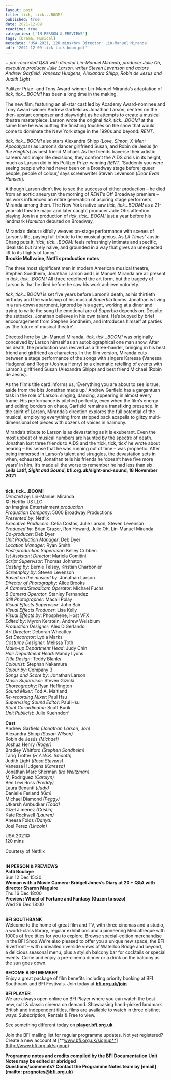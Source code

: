 ```yaml
---
layout: post
title: tick, tick...BOOM!
published: true
date: 2021-12-09
readtime: true
categories: ['IN PERSON & PREVIEWS']
tags: [Drama, Musical]
metadata: 'USA 2021, 120 mins<br> Director: Lin-Manuel Miranda'
pdf: '2021-12-09-tick-tick-boom.pdf'
---
```


_+ pre-recorded Q&A with director Lin-Manuel Miranda, producer Julie Oh, executive producer Julie Larson, writer Steven Levenson and actors Andrew Garfield, Vanessa Hudgens, Alexandra Shipp, Robin de Jesus and Judith Light_

Pulitzer Prize- and Tony Award-winner Lin-Manuel Miranda’s adaptation of _tick, tick...BOOM!_ has been a long time in the making.

The new film, featuring an all-star cast led by Academy Award-nominee and Tony Award-winner Andrew Garfield as Jonathan Larson, centres on the then-upstart composer and playwright as he attempts to create a musical theatre masterpiece. Larson wrote the original _tick, tick...BOOM!_ at the same time he was putting the finishing touches on the show that would come to dominate the New York stage in the 1990s and beyond: _RENT_.

_tick, tick...BOOM!_ also stars Alexandra Shipp (_Love, Simon, X-Men: Apocalypse_) as Larson’s dancer girlfriend Susan, and Robin de Jesús (_In the Heights_) as best friend Michael. As the friends traverse their artistic careers and major life decisions, they confront the AIDS crisis in its height, much as Larson did in his Pulitzer Prize-winning _RENT._ ‘Suddenly you were seeing people who had never been on a Broadway stage before; queer people, people of colour,’ says screenwriter Steven Levenson (_Dear Evan Hansen_).

Although Larson didn’t live to see the success of either production – he died from an aortic aneurysm the morning of _RENT_’s Off Broadway premiere – his work influenced an entire generation of aspiring stage performers, Miranda among them. The New York native saw _tick, tick...BOOM!_ as a 21-year-old theatre major and later caught producer Julie Oh’s attention playing Jon in a production of _tick, tick...BOOM!_ just a year before his landmark _Hamilton_ debuted on Broadway.

Miranda’s debut skilfully weaves on-stage performance with scenes of Larson’s life, paying full tribute to the musical genius. As _LA Times’_ Justin Chang puts it, ‘_tick, tick...BOOM!_ feels refreshingly intimate and specific, idealistic but rarely naive, and grounded in a way that gives an unexpected lift to its flights of fancy.’  
**Brookie McIlvaine, Netflix production notes**

The three most significant men in modern American musical theatre, Stephen Sondheim, Jonathan Larson and Lin Manuel Miranda are all present in _tick, tick…BOOM!_ All three redefined the art form, but the tragedy of Larson is that he died before he saw his work achieve notoriety.

_tick, tick…BOOM!_ is set five years before Larson’s death, as his thirtieth birthday and the workshop of his musical _Superbia_ looms. Jonathan is living in a run-down apartment, ignored by his agent, working at a diner and trying to write the song the emotional arc of _Superbia_ depends on. Despite the setbacks, Jonathan believes in his own talent. He’s buoyed by brief encouragement from Stephen Sondheim, and introduces himself at parties as ‘the future of musical theatre’.

Directed here by Lin-Manuel Miranda, _tick, tick…BOOM!_ was originally conceived by Larson himself as an autobiographical one man show. After his death, the production was revived as a three-hander, bringing in his best friend and girlfriend as characters. In the film version, Miranda cuts between a stage performance of the songs with singers Karessa (Vanessa Hudgens) and Roger (Joshua Henry) to a cinematic retelling of events with Larson’s girlfriend Susan (Alexandra Shipp) and best friend Michael (Robin de Jesús).

As the film’s title card informs us, ‘Everything you are about to see is true, aside from the bits Jonathan made up.’ Andrew Garfield has a gargantuan task in the role of Larson: singing, dancing, appearing in almost every frame. His performance is pitched perfectly, even when the film’s energy and editing borders on chaos, Garfield remains a transfixing presence. In the spirit of Larson, Miranda’s direction explores the full potential of the musical, employing everything from stripped back acapella to glitzy multi-dimensional set pieces with dozens of voices in harmony.

Miranda’s tribute to Larson is as devastating as it is exuberant. Even the most upbeat of musical numbers are haunted by the spectre of death. Jonathan lost three friends to AIDS and the ‘tick, tick, tick’ he wrote about hearing – his sense that he was running out of time – was prophetic. After being immersed in Larson’s talent and struggles, the devastation sets in when, exhausted, Jonathan tells his friends he ‘doesn’t have five more years’ in him. It’s made all the worse to remember he had less than six.  
**Leila Latif, _Sight and Sound_, bfi.org.uk/sight-and-sound, 18 November 2021**
<br><br>

**tick, tick…BOOM!**  
_Directed by_: Lin-Manuel Miranda  
©: Netflix US LLC  
_an_ Imagine Entertainment _production_  
_Production Company_: 5000 Broadway Productions  
_Presented by_: Netflix  
_Executive Producers_: Celia Costas, Julie Larson, Steven Levenson  
_Produced by_: Brian Grazer, Ron Howard, Julie Oh, Lin-Manuel Miranda  
_Co-producer_: Deb Dyer  
_Unit Production Manager_: Deb Dyer  
_Location Manager_: Ryan Smith  
_Post-production Supervisor_: Kelley Cribben  
_1st Assistant Director_: Mariela Comitini  
_Script Supervisor_: Thomas Johnston  
_Casting by_: Bernie Telsey, Kristian Charbonier  
_Screenplay by_: Steven Levenson  
_Based on the musical by_: Jonathan Larson  
_Director of Photography_: Alice Brooks  
_A Camera/Steadicam Operator_: Michael Fuchs  
_B Camera Operator_: Stanley Fernandez  
_Still Photographer_: Macall Polay  
_Visual Effects Supervisor_: John Bair  
_Visual Effects Producer_: Lisa Kelly  
_Visual Effects by_: Phosphene, Host VFX  
_Edited by_: Myron Kerstein, Andrew Weisblum  
_Production Designer_: Alex DiGerlando  
_Art Director_: Deborah Wheatley  
_Set Decorator_: Lydia Marks  
_Costume Designer_: Melissa Toth  
_Make-up Department Head_: Judy Chin  
_Hair Department Head_: Mandy Lyons  
_Title Design_: Teddy Blanks  
_Colourist_: Stephan Nakamura  
_Colour by_: Company 3  
_Songs and Score by_: Jonathan Larson  
_Music Supervisor_: Steven Gizicki  
_Choreography_: Ryan Heffington  
_Sound Mixer_: Tod A. Maitland  
_Re-recording Mixer_: Paul Hsu  
_Supervising Sound Editor_: Paul Hsu  
_Stunt Co-ordinator_: Scott Burik  
_Unit Publicist_: Julie Kuehndorf

**Cast**  
Andrew Garfield _(Jonathan Larson, Jon)_  
Alexandra Shipp _(Susan Wilson)_  
Robin de Jesús _(Michael)_  
Joshua Henry _(Roger)_  
Bradley Whitford _(Stephen Sondheim)_  
Tariq Trotter _(H.A.W.K. Smooth)_  
Judith Light _(Rosa Stevens)_  
Vanessa Hudgens _(Karessa)_  
Jonathan Marc Sherman _(Ira Weitzman)_  
Mj Rodriguez _(Carolyn)_  
Ben Levi Ross _(Freddy)_  
Laura Benanti _(Judy)_  
Danielle Ferland _(Kim)_  
Michael Diamond _(Peggy)_  
Utkarsh Ambudkar _(Todd)_  
Gizel Jimenez _(Cristin)_  
Kate Rockwell _(Lauren)_  
Aneesa Folds _(Danya)_  
Joel Perez _(Lincoln)_

USA 2021©  
120 mins

Courtesy of Netflix
<br><br>

**IN PERSON & PREVIEWS**<br>
**Patti Boulaye**<br>
Sun 12 Dec 15:30<br>
**Woman with a Movie Camera: Bridget Jones’s Diary at 20 + Q&A with director Sharon Maguire**<br>
Thu 16 Dec 18:00<br>
**Preview: Wheel of Fortune and Fantasy (Guzen to sozo)**<br>
Wed 29 Dec 18:00<br>
<br>

**BFI SOUTHBANK**  
Welcome to the home of great film and TV, with three cinemas and a studio, a world-class library, regular exhibitions and a pioneering Mediatheque with 1000s of free titles for you to explore. Browse special-edition merchandise in the BFI Shop.We&#39;re also pleased to offer you a unique new space, the BFI Riverfront – with unrivalled riverside views of Waterloo Bridge and beyond, a delicious seasonal menu, plus a stylish balcony bar for cocktails or special events. Come and enjoy a pre-cinema dinner or a drink on the balcony as the sun goes down.  

**BECOME A BFI MEMBER**  
Enjoy a great package of film benefits including priority booking at BFI Southbank and BFI Festivals. Join today at [**bfi.org.uk/join**](http://www.bfi.org.uk/join)  

**BFI PLAYER**  
 We are always open online on BFI Player where you can watch the best new, cult &amp; classic cinema on demand. Showcasing hand-picked landmark British and independent titles, films are available to watch in three distinct ways: Subscription, Rentals &amp; Free to view.  

See something different today on [**player.bfi.org.uk**](https://player.bfi.org.uk)  

Join the BFI mailing list for regular programme updates. Not yet registered? Create a new account at [**www.bfi.org.uk/signup**](http://www.bfi.org.uk/signup)

**Programme notes and credits compiled by the BFI Documentation Unit  
Notes may be edited or abridged  
Questions/comments? Contact the Programme Notes team by [email](mailto: prognotes@bfi.org.uk)**

<!--stackedit_data:
eyJoaXN0b3J5IjpbNjg5MTg3NDQzXX0=
-->
